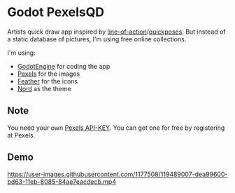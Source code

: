 # Godot PexelsQD

Artists quick draw app inspired by [line-of-action](//line-of-action.com/)/[quickposes](//quickposes.com/). But instead of a static database of pictures, I'm using free online collections.

I'm using:

- [GodotEngine](//godotengine.org/) for coding the app
- [Pexels](//pexels.com/) for the images
- [Feather](//feathericons.com/) for the icons
- [Nord](//nordtheme.com/) as the theme

## Note

You need your own [Pexels API-KEY](//www.pexels.com/api/). You can get one for free by registering at Pexels.

## Demo

https://user-images.githubusercontent.com/1177508/119489007-dea99600-bd63-11eb-8085-84ae7eacdecb.mp4
